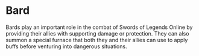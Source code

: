 # Bard

Bards play an important role in the combat of Swords of Legends Online by providing their allies with supporting damage or protection. They can also summon a special furnace that both they and their allies can use to apply buffs before venturing into dangerous situations.

